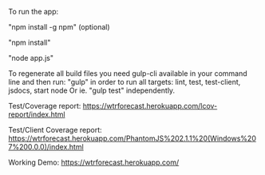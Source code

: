 
To run the app:

"npm install -g npm" (optional)

"npm install"  

"node app.js"


To regenerate all build files you need gulp-cli available in your command line and then run:
 "gulp" in order to run all targets: lint, test, test-client, jsdocs, start node
 Or ie. "gulp test" independently.
 

Test/Coverage report: https://wtrforecast.herokuapp.com/lcov-report/index.html

Test/Client Coverage report: https://wtrforecast.herokuapp.com/PhantomJS%202.1.1%20(Windows%207%200.0.0)/index.html

Working Demo: https://wtrforecast.herokuapp.com/

